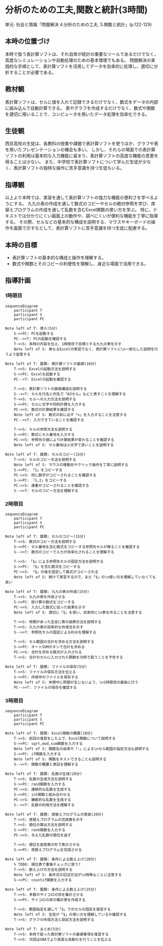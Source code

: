 # 分析のための工夫,関数と統計(3時間)
単元: 社会と情報「問題解決 4.分析のための工夫, 5.関数と統計」(p.122-129)

## 本時の位置づけ
本時で扱う表計算ソフトは、それ自体が統計の重要なツールであるだけでなく、高度なシミュレーションや自動処理のための基本環境でもある。
問題解決の実践的な手順として、表計算ソフトを活用してデータを効率的に処理し、適切に分析することが必要である。

## 教材観
表計算ソフトは、セルに値を入れて記録できるだけでなく、数式をデータの内部に組み込んで自動計算できる。
表やグラフを作成するだけでなく、数式や関数を適切に用いることで、コンピュータを用いたデータ処理を効率化できる。

## 生徒観
西京高校の生徒は、各教科の授業や課題で表計算ソフトを使うほか、グラフや表を用いたプレゼンテーションの機会も多い。
しかし、それらの場面での表計算ソフトの利用は基本的な入力機能に留まり、表計算ソフトの高度な機能の恩恵を得ることは少ない。
また、中学校で表計算ソフトについて学んだ生徒が少なく、表計算ソフトの独特な操作に苦手意識を持つ生徒もいる。

## 指導観
以上より本時では、実習を通して表計算ソフトの強力な機能の便利さを学べるようにする。
九九の表の作成を通して数式のコピーやセルの絶対参照を学び、席替えプログラムの作成を通して乱数を含むExcel関数の使い方を学ぶ。
特に、テキストでは分かりにくい画面上の動作や、調べにくいが便利な機能を丁寧に指導する。
その際、セルなどの基本的な構成を説明する、マウスやキーボードの操作を画面で示すなどして、表計算ソフトに苦手意識を持つ生徒に配慮する。

## 本時の目標
- 表計算ソフトの基本的な構成と操作を理解する。
- 数式や関数とそのコピーの利便性を理解し、身近な場面で活用できる。

## 指導計画
### 1時限目
```mermaid
sequenceDiagram
	participant T
	participant S
	participant PC

Note left of T: 導入(5分)
	S->>PC: PCを起動する
	PC-->>T: PCの起動を確認する
	T->>S: 本時の内容を伝え、1時限目で目標とする九九の表を示す
	Note left of S: 単なるExcelの実習でなく、表計算ソフトに\n一般化した説明を行うよう留意する

Note left of T: 展開: 表計算ソフトの基礎(10分)
	T->>S: Excelの起動方法を説明する
	S->>PC: Excelを起動する
	PC-->T: Excelの起動を確認する

	T->>S: 表計算ソフトの画面構成を説明する
	S-->>T: セルを行名と列名で「A3セル」などと表すことを理解する
	T->>S: セルへの入力方法を説明する
	S->>PC: セルに文字や四則計算を入力する
	PC->>S: 数式の計算結果を確認する
	Note left of S: 数式の前に必ず「=」を入力することを注意する
	PC-->>T: 入力できていることを確認する

	T->>S: セルの参照方法を説明する
	S->>PC: 数式にセル番地を入力する
	PC->>S: 参照先の値により計算結果が変わることを確認する
	Note left of S: セル番地は小文字で良いことを説明する

Note left of T: 展開: セルのコピー(15分)
	T->>S: セルのコピー方法を説明する
	Note left of S: マウスの移動先やクリック操作を丁寧に説明する
	S->>PC: 「1」をコピーする
	PC->>S: 同じ数字がコピーされることを確認する
	S->>PC: 「1,2」をコピーする
	PC->>S: 連番がコピーされることを確認する
	S-->>T: セルのコピー方法を理解する
```

### 2時限目
```mermaid
sequenceDiagram
	participant T
	participant S
	participant PC

Note left of T: 展開: セルのコピー(15分)
	T->>S: 数式のコピー方法を説明する
	S->>PC: セル番地を含む数式をコピーする参照先セルが移ることを確認する
	S-->>T: 数式のコピーで入力が効率化されることを理解する

	T->>S: 「$」による参照先セルの固定方法を説明する
	S->>PC: 「$」を含む数式をコピーする
	PC->>S: 「$」の後を固定して数式がコピーされる
	Note left of S: 続けて実習するので、まだ「$」の\n使い方を理解していなくても良い

Note left of T: 展開: 九九の表の作成(15分)
	T->>S: 九九の表を作成させる
	S->>PC: 掛け算の数式をコピーする
	PC->>S: 入力した数式に従った結果を示す
	Note left of S: 適切に「$」を使い、効率的に\n表を作ることを注意する

	T->>S: 時間が余った生徒に表の装飾方法を説明する
	T->>S: 九九の表の効率的な作成法を示す
	S-->>T: 参照先セルの固定による利点を理解する

	T->>S: セル範囲の合計を求める方法を説明する
	S->>PC: オートSUMボタンで合計を求める
	PC->>S: 合計を求める数式が入力される
	T->>S: 合計のセルに入力された関数を次時で扱うことを予告する

Note left of T: 展開: ファイルの保存(5分)
	T->>S: ファイルの保存方法を伝える
	S->>PC: 作成中のファイルを保存する
	Note left of S: 休憩中に問題が生じないよう、\n1時限目の最後に行う
	PC-->>T: ファイルの保存を確認する
```

### 3時限目
```mermaid
sequenceDiagram
	participant T
	participant S
	participant PC

Note left of T: 展開: Excel関数の概要(10分)
	T->>S: 前回の復習をした上で、Excel関数について説明する
	S->>PC: sqrt,mod,sum関数を入力する
	Note left of S: 関数名の由来や「:」による\nセル範囲の指定方法も説明する
	S->>PC: if関数を入力する
	Note left of S: 関数をネストできることも説明する
	S-->>T: 関数の概要と表記を理解する

Note left of T: 展開: 乱数の生成(20分)
	T->>S: 乱数の生成方法を説明する
	S->>PC: rand関数を入力する
	PC->>S: 連続的な乱数を生成する
	S->>PC: int関数と組み合わせる
	PC->>S: 離散的な乱数を生成する
	S-->>T: 乱数の利用方法を理解する

Note left of T: 展開: 席替えプログラムの実装(20分)
	T->>S: 席替えプログラムの完成像を示す
	T->>S: 順位の算出方法を説明する
	S->>PC: rank関数を入力する
	PC->>S: 与えた乱数の順位を返す

	T->>S: 順位を座席表の形で表示させる
	S->>PC: 席替えプログラムを完成させる

Note left of T: 展開: 条件による数え上げ(20分)
	% TODO: 順位表で重複チェックに使う?
	T->>S: 数え上げの方法を説明する
	Note left of S: 条件式の記述方法が\n特殊なことに注意する
	S->>PC: countif関数を入力する

Note left of T: 展開: 条件による数え上げ(25分)
	T->>S: 多数のサイコロの目を集計させる
	S->>PC: サイコロの目の集計表を作成する

	T->>S: 範囲指定を通して「$」でのセルの固定を復習する
	Note left of S: 生徒が「$」の使い方を理解しているか確認する
	T->>S: グラフの作成方法と設定方法を説明する

Note left of T: まとめ(5分)
	T->>S: 本時で扱った表計算ソフトの基礎事項を復習する
	T->>S: 次回はVBAでより高度な自動化を行うことを伝える
```
